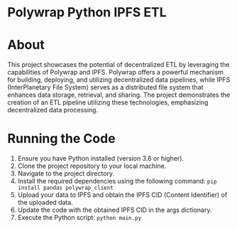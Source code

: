 # Polywrap Python IPFS ETL

# About
This project showcases the potential of decentralized ETL by leveraging the capabilities of Polywrap and IPFS. Polywrap offers a powerful mechanism for building, deploying, and utilizing decentralized data pipelines, while IPFS (InterPlanetary File System) serves as a distributed file system that enhances data storage, retrieval, and sharing. The project demonstrates the creation of an ETL pipeline utilizing these technologies, emphasizing decentralized data processing.

# Running the Code
1. Ensure you have Python installed (version 3.6 or higher).
2. Clone the project repository to your local machine.
3. Navigate to the project directory.
4. Install the required dependencies using the following command:
   `pip install pandas polywrap_client`
5. Upload your data to IPFS and obtain the IPFS CID (Content Identifier) of the uploaded data.
6. Update the code with the obtained IPFS CID in the args dictionary.
7. Execute the Python script:
   `python main.py`


